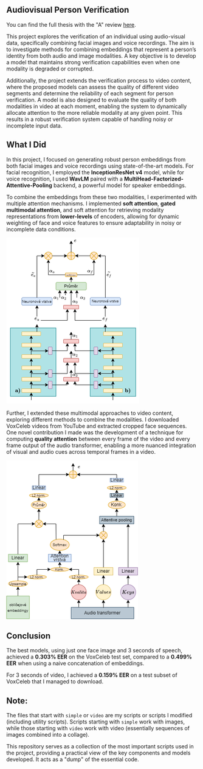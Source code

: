 ## Audiovisual Person Verification
You can find the full thesis with the "A" review [here](https://www.vut.cz/studenti/zav-prace/detail/153223).


This project explores the verification of an individual using audio-visual data, specifically combining facial images and voice recordings. The aim is to investigate methods for combining embeddings that represent a person’s identity from both audio and image modalities. A key objective is to develop a model that maintains strong verification capabilities even when one modality is degraded or corrupted.

Additionally, the project extends the verification process to video content, where the proposed models can assess the quality of different video segments and determine the reliability of each segment for person verification. A model is also designed to evaluate the quality of both modalities in video at each moment, enabling the system to dynamically allocate attention to the more reliable modality at any given point. This results in a robust verification system capable of handling noisy or incomplete input data.

## What I Did
In this project, I focused on generating robust person embeddings from both facial images and voice recordings using state-of-the-art models. For facial recognition, I employed the **InceptionResNet v4** model, while for voice recognition, I used **WavLM** paired with a **MultiHead-Factorized-Attentive-Pooling** backend, a powerful model for speaker embeddings.

To combine the embeddings from these two modalities, I experimented with multiple attention mechanisms. I implemented **soft attention**, **gated multimodal attention**, and soft attention for retrieving modality representations from **lower-levels** of encoders, allowing for dynamic weighting of face and voice features to ensure adaptability in noisy or incomplete data conditions.

![Frame-wise cross modality attention](imgs/lower_level.png)

Further, I extended these multimodal approaches to video content, exploring different methods to combine the modalities. I downloaded VoxCeleb videos from YouTube and extracted cropped face sequences. One novel contribution I made was the development of a technique for computing **quality attention** between every frame of the video and every frame output of the audio transformer, enabling a more nuanced integration of visual and audio cues across temporal frames in a video.

![Frame-wise cross modality attention](imgs/frame_fusion.png)

## Conclusion

The best models, using just one face image and 3 seconds of speech, achieved a **0.303% EER** on the VoxCeleb test set, compared to a **0.499% EER** when using a naive concatenation of embeddings.

For 3 seconds of video, I achieved a **0.159% EER** on a test subset of VoxCeleb that I managed to download.

## Note:
The files that start with `simple` or `video` are my scripts or scripts I modified (including utility scripts). Scripts starting with `simple` work with images, while those starting with `video` work with video (essentially sequences of images combined into a collage). 

This repository serves as a collection of the most important scripts used in the project, providing a practical view of the key components and models developed. It acts as a "dump" of the essential code.
